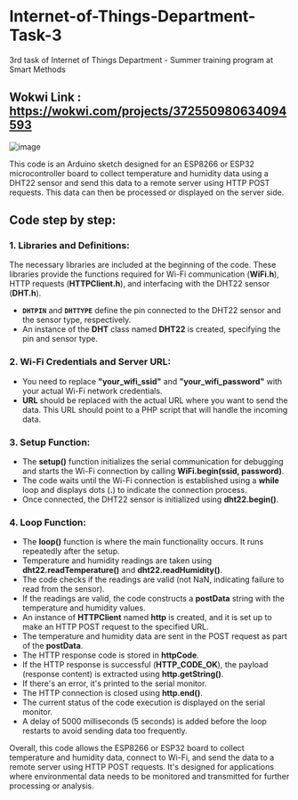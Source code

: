 # Internet-of-Things-Department-Task-3
3rd task of Internet of Things Department - Summer training program at Smart Methods


## Wokwi Link : https://wokwi.com/projects/372550980634094593

![image](https://github.com/H16Bw/Internet-of-Things-Department-Task-3/assets/139852537/6a10f492-1ca7-4d9a-8799-f5b8af0c3b6e)


This code is an Arduino sketch designed for an ESP8266 or ESP32 microcontroller board to collect temperature and humidity data using a DHT22 sensor and send this data to a remote server using HTTP POST requests. This data can then be processed or displayed on the server side.

## Code step by step:

### 1. **Libraries and Definitions:**
   The necessary libraries are included at the beginning of the code. These libraries provide the functions required for Wi-Fi communication (**WiFi.h**), HTTP requests (**HTTPClient.h**), and interfacing with the DHT22 sensor (**DHT.h**).
   
   - **`DHTPIN`** and **`DHTTYPE`** define the pin connected to the DHT22 sensor and the sensor type, respectively.
   - An instance of the **DHT** class named **DHT22** is created, specifying the pin and sensor type.

### 2. **Wi-Fi Credentials and Server URL:**
   - You need to replace **"your_wifi_ssid"** and **"your_wifi_password"** with your actual Wi-Fi network credentials.
   - **URL** should be replaced with the actual URL where you want to send the data. This URL should point to a PHP script that will handle the incoming data.

### 3. **Setup Function:**
   - The **setup()** function initializes the serial communication for debugging and starts the Wi-Fi connection by calling **WiFi.begin(ssid, password)**.
   - The code waits until the Wi-Fi connection is established using a **while** loop and displays dots (**.**) to indicate the connection process.
   - Once connected, the DHT22 sensor is initialized using **dht22.begin()**.

### 4. **Loop Function:**
   - The **loop()** function is where the main functionality occurs. It runs repeatedly after the setup.
   - Temperature and humidity readings are taken using **dht22.readTemperature()** and **dht22.readHumidity()**.
   - The code checks if the readings are valid (not NaN, indicating failure to read from the sensor).
   - If the readings are valid, the code constructs a **postData** string with the temperature and humidity values.
   - An instance of **HTTPClient** named **http** is created, and it is set up to make an HTTP POST request to the specified URL.
   - The temperature and humidity data are sent in the POST request as part of the **postData**.
   - The HTTP response code is stored in **httpCode**.
   - If the HTTP response is successful (**HTTP_CODE_OK**), the payload (response content) is extracted using **http.getString()**.
   - If there's an error, it's printed to the serial monitor.
   - The HTTP connection is closed using **http.end()**.
   - The current status of the code execution is displayed on the serial monitor.
   - A delay of 5000 milliseconds (5 seconds) is added before the loop restarts to avoid sending data too frequently.

Overall, this code allows the ESP8266 or ESP32 board to collect temperature and humidity data, connect to Wi-Fi, and send the data to a remote server using HTTP POST requests. It's designed for applications where environmental data needs to be monitored and transmitted for further processing or analysis.

